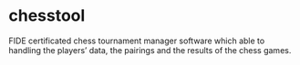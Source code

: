 # chesstool
FIDE certificated chess tournament manager software which able to handling the players’ data, the pairings and the results of the chess games. 
